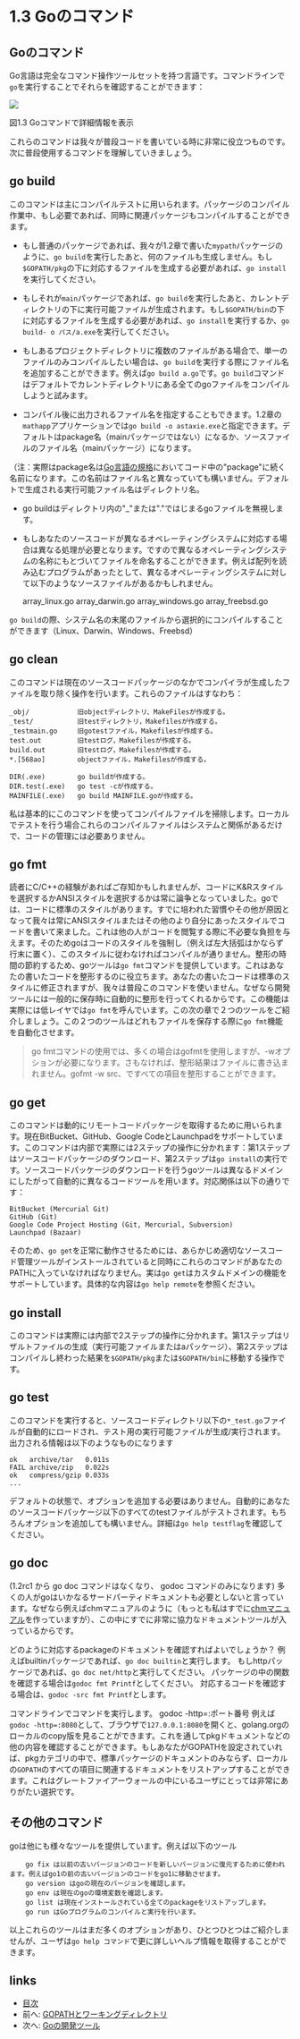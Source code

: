 # 1.3 Goのコマンド

## Goのコマンド

  Go言語は完全なコマンド操作ツールセットを持つ言語です。コマンドラインで`go`を実行することでそれらを確認することができます：

  ![](images/1.1.mac.png?raw=true)

図1.3 Goコマンドで詳細情報を表示

  これらのコマンドは我々が普段コードを書いている時に非常に役立つものです。次に普段使用するコマンドを理解していきましょう。

## go build

  このコマンドは主にコンパイルテストに用いられます。パッケージのコンパイル作業中、もし必要であれば、同時に関連パッケージもコンパイルすることができます。

  - もし普通のパッケージであれば、我々が1.2章で書いた`mypath`パッケージのように、`go build`を実行したあと、何のファイルも生成しません。もし`$GOPATH/pkg`の下に対応するファイルを生成する必要があれば、`go install`を実行してください。

  - もしそれが`main`パッケージであれば、`go build`を実行したあと、カレントディレクトリの下に実行可能ファイルが生成されます。もし`$GOPATH/bin`の下に対応するファイルを生成する必要があれば、`go install`を実行するか、`go build- o パス/a.exe`を実行してください。

  - もしあるプロジェクトディレクトリに複数のファイルがある場合で、単一のファイルのみコンパイルしたい場合は、`go build`を実行する際にファイル名を追加することができます。例えば`go build a.go`です。`go build`コマンドはデフォルトでカレントディレクトリにある全てのgoファイルをコンパイルしようと試みます。

  - コンパイル後に出力されるファイル名を指定することもできます。1.2章の`mathapp`アプリケーションでは`go build -o astaxie.exe`と指定できます。デフォルトはpackage名（mainパッケージではない）になるか、ソースファイルのファイル名（mainパッケージ）になります。

  （注：実際はpackage名は[Go言語の規格](https://golang.org/ref/spec)においてコード中の"package"に続く名前になります。この名前はファイル名と異なっていても構いません。デフォルトで生成される実行可能ファイル名はディレクトリ名。

  - go buildはディレクトリ内の"\_"または"."ではじまるgoファイルを無視します。

  - もしあなたのソースコードが異なるオペレーティングシステムに対応する場合は異なる処理が必要となります。ですので異なるオペレーティングシステムの名称にもとづいてファイルを命名することができます。例えば配列を読み込むプログラムがあったとして、異なるオペレーティングシステムに対して以下のようなソースファイルがあるかもしれません。

	array_linux.go
	array_darwin.go
	array_windows.go
	array_freebsd.go

  `go build`の際、システム名の末尾のファイルから選択的にコンパイルすることができます（Linux、Darwin、Windows、Freebsd）

## go clean

  このコマンドは現在のソースコードパッケージのなかでコンパイラが生成したファイルを取り除く操作を行います。これらのファイルはすなわち：

	_obj/            旧objectディレクトリ、MakeFilesが作成する。
	_test/           旧testディレクトリ，Makefilesが作成する。
	_testmain.go     旧gotestファイル，Makefilesが作成する。
	test.out         旧testログ，Makefilesが作成する。
	build.out        旧testログ，Makefilesが作成する。
	*.[568ao]        objectファイル，Makefilesが作成する。

	DIR(.exe)        go buildが作成する。
	DIR.test(.exe)   go test -cが作成する。
	MAINFILE(.exe)   go build MAINFILE.goが作成する。

  私は基本的にこのコマンドを使ってコンパイルファイルを掃除します。ローカルでテストを行う場合これらのコンパイルファイルはシステムと関係があるだけで、コードの管理には必要ありません。

## go fmt

  読者にC/C++の経験があればご存知かもしれませんが、コードにK&Rスタイルを選択するかANSIスタイルを選択するかは常に論争となっていました。goでは、コードに標準のスタイルがあります。すでに培われた習慣やその他が原因となって我々は常にANSIスタイルまたはその他のより自分にあったスタイルでコードを書いて来ました。これは他の人がコードを閲覧する際に不必要な負担を与えます。そのためgoはコードのスタイルを強制し（例えば左大括弧はかならず行末に置く）、このスタイルに従わなければコンパイルが通りません。整形の時間の節約するため、goツールは`go fmt`コマンドを提供しています。これはあなたの書いたコードを整形するのに役立ちます。あなたの書いたコードは標準のスタイルに修正されますが、我々は普段このコマンドを使いません。なぜなら開発ツールには一般的に保存時に自動的に整形を行ってくれるからです。この機能は実際には低レイヤでは`go fmt`を呼んでいます。この次の章で２つのツールをご紹介しましょう。この２つのツールはどれもファイルを保存する際に`go fmt`機能を自動化させます。

>go fmtコマンドの使用では、多くの場合はgofmtを使用しますが、-wオプションが必要になります。さもなければ、整形結果はファイルに書き込まれません。gofmt -w src、ですべての項目を整形することができます。

## go get

  このコマンドは動的にリモートコードパッケージを取得するために用いられます。現在BitBucket、GitHub、Google CodeとLaunchpadをサポートしています。このコマンドは内部で実際には2ステップの操作に分かれます：第1ステップはソースコードパッケージのダウンロード、第2ステップは`go install`の実行です。ソースコードパッケージのダウンロードを行うgoツールは異なるドメインにしたがって自動的に異なるコードツールを用います。対応関係は以下の通りです：

	BitBucket (Mercurial Git)
	GitHub (Git)
	Google Code Project Hosting (Git, Mercurial, Subversion)
	Launchpad (Bazaar)

  そのため、`go get`を正常に動作させるためには、あらかじめ適切なソースコード管理ツールがインストールされていると同時にこれらのコマンドがあなたのPATHに入っていなければなりません。実は`go get`はカスタムドメインの機能をサポートしています。具体的な内容は`go help remote`を参照ください。

## go install

  このコマンドは実際には内部で2ステップの操作に分かれます。第1ステップはリザルトファイルの生成（実行可能ファイルまたはaパッケージ）、第2ステップはコンパイルし終わった結果を`$GOPATH/pkg`または`$GOPATH/bin`に移動する操作です。

## go test

  このコマンドを実行すると、ソースコードディレクトリ以下の`*_test.go`ファイルが自動的にロードされ、テスト用の実行可能ファイルが生成/実行されます。出力される情報は以下のようなものになります

	ok   archive/tar   0.011s
	FAIL archive/zip   0.022s
	ok   compress/gzip 0.033s
	...

  デフォルトの状態で、オプションを追加する必要はありません。自動的にあなたのソースコードパッケージ以下のすべてのtestファイルがテストされます。もちろんオプションを追加しても構いません。詳細は`go help testflag`を確認してください。

## go doc

  (1.2rc1 から go doc コマンドはなくなり、 godoc コマンドのみになります)
  多くの人がgoはいかなるサードパーティドキュメントも必要としないと言っています。なぜなら例えばchmマニュアルのように（もっとも私はすでに[chmマニュアル](https://github.com/astaxie/godoc)を作っていますが）、この中にすでに非常に協力なドキュメントツールが入っているからです。

  どのように対応するpackageのドキュメントを確認すればよいでしょうか？
  例えばbuiltinパッケージであれば、`go doc builtin`と実行します。
  もしhttpパッケージであれば、`go doc net/http`と実行してください。
  パッケージの中の関数を確認する場合は`godoc fmt Printf`としてください。
  対応するコードを確認する場合は、`godoc -src fmt Printf`とします。

  コマンドラインでコマンドを実行します。 godoc -http=:ポート番号 例えば`godoc -http=:8080`として、ブラウザで`127.0.0.1:8080`を開くと、golang.orgのローカルのcopy版を見ることができます。これを通してpkgドキュメントなどの他の内容を確認することができます。もしあなたがGOPATHを設定されていれば、pkgカテゴリの中で、標準パッケージのドキュメントのみならず、ローカルの`GOPATH`のすべての項目に関連するドキュメントをリストアップすることができます。これはグレートファイアーウォールの中にいるユーザにとっては非常にありがたい選択です。

## その他のコマンド

  goは他にも様々なツールを提供しています。例えば以下のツール

        go fix は以前の古いバージョンのコードを新しいバージョンに復元するために使われます。例えばgo1の前の古いバージョンのコードをgo1に移動させます。
        go version はgoの現在のバージョンを確認します。
        go env は現在のgoの環境変数を確認します。
        go list は現在インストールされている全てのpackageをリストアップします。
        go run はGoプログラムのコンパイルと実行を行います。

以上これらのツールはまだ多くのオプションがあり、ひとつひとつはご紹介しませんが、ユーザは`go help コマンド`で更に詳しいヘルプ情報を取得することができます。


## links
   * [目次](<preface.md>)
   * 前へ: [GOPATHとワーキングディレクトリ](<01.2.md>)
   * 次へ: [Goの開発ツール](<01.4.md>)
